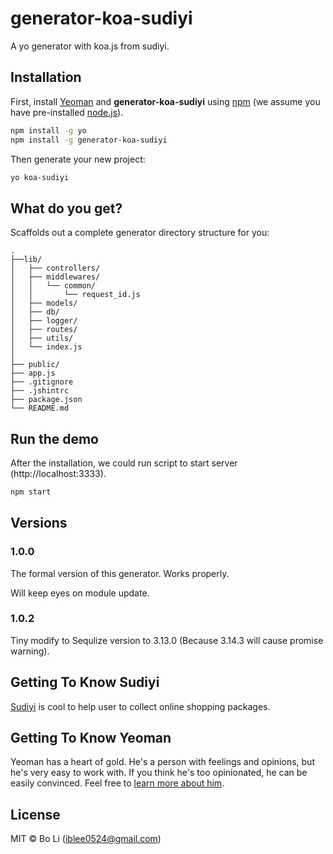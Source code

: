 # generator-koa-sudiyi
A yo generator with koa.js from sudiyi.

## Installation

First, install [Yeoman](http://yeoman.io) and **generator-koa-sudiyi** using [npm](https://www.npmjs.com/) (we assume you have pre-installed [node.js](https://nodejs.org/)).

```bash
npm install -g yo
npm install -g generator-koa-sudiyi
```

Then generate your new project:

```bash
yo koa-sudiyi
```
## What do you get?

Scaffolds out a complete generator directory structure for you:

```
.
├──lib/
│   ├── controllers/
│   ├── middlewares/
│   │   └── common/
│   │       └── request_id.js
│   ├── models/
│   ├── db/
│   ├── logger/
│   ├── routes/
│   ├── utils/
│   └── index.js
│
├── public/
├── app.js
├── .gitignore
├── .jshintrc
├── package.json
└── README.md
```

## Run the demo

After the installation, we could run script to start server (http://localhost:3333).

```bash
npm start
```

## Versions

### 1.0.0

The formal version of this generator. Works properly.

Will keep eyes on module update.

### 1.0.2

Tiny modify to Sequlize version to 3.13.0 (Because 3.14.3 will cause promise warning).

## Getting To Know Sudiyi

[Sudiyi](http://sposter.net/) is cool to help user to collect online shopping packages.

## Getting To Know Yeoman

Yeoman has a heart of gold. He's a person with feelings and opinions, but he's very easy to work with. If you think he's too opinionated, he can be easily convinced. Feel free to [learn more about him](http://yeoman.io/).

## License
MIT © Bo Li (<iblee0524@gmail.com>)

